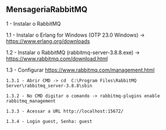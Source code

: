 ## MensageriaRabbitMQ
1 - Instalar o RabbitMQ

1.1 - Instalar o Erlang for Windows (OTP 23.0 Windows) -> https://www.erlang.org/downloads

1.2 - Instalar o RabbitMQ (rabbitmq-server-3.8.8.exe) -> https://www.rabbitmq.com/download.html

1.3 - Configurar https://www.rabbitmq.com/management.html

    1.3.1 - Abrir CMD -> cd	 C:\Program Files\RabbitMQ Server\rabbitmq_server-3.8.8\sbin

    1.3.2 - No CMD digitar o comando -> rabbitmq-plugins enable rabbitmq_management

    1.3.3 - Acessar a URL http://localhost:15672/

    1.3.4 - Login guest, Senha: guest
